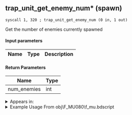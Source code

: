 ## trap_unit_get_enemy_num* (spawn)

`syscall 1, 320 ; trap_unit_get_enemy_num (0 in, 1 out)`

Get the number of enemies currently spawned

#### Input parameters
| Name | Type | Description
|------|------|------------


#### Return Parameters
| Name | Type
|------|-----
| num_enemies   | int   


<details>
	<summary>Appears in:</summary>
| filename | Entity (obj)
|----------|-------------
| obj\F_MU080\f_mu.bdscript       | ((F) ??? (MU))          
| obj\F_MU090\f_mu.bdscript       | ((F) ??? (MU))          
| obj\F_MU100\f_mu.bdscript       | ((F) ??? (MU))          
| obj\F_MU100_SHANG\f_mu.bdscript       | ((F) ??? (SHANG) (MU))          
| obj\F_MU100_TOWER\f_mu.bdscript       | ((F) ??? (TOWER) (MU))          
| obj\M_EX590\m_ex.bdscript       | ((M) Bulky Vendor)          
| obj\M_EX590_NM\m_ex.bdscript       | ((M) Bulky Vendor (NM))          

</details>

<details>
	<summary>Example Usage From obj\F_MU080\f_mu.bdscript</summary>
```plaintext
L103:
 popToSp 0
 pushFromFSp 0
 gosub 4, L128
 syscall 1, 320 ; trap_unit_get_enemy_num (0 in, 1 out)
 pushImm 0
 sub 
 eqz 
 jz L124
 pushFromFSp 0
 syscall 1, 28 ; trap_obj_leave (1 in, 0 out)
 jmp L124
```
</details>

